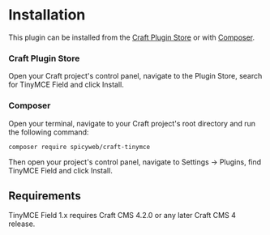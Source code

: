 # Installation

This plugin can be installed from the [Craft Plugin Store](https://plugins.craftcms.com/) or with [Composer](https://packagist.org/).

### Craft Plugin Store

Open your Craft project's control panel, navigate to the Plugin Store, search for TinyMCE Field and click Install.

### Composer

Open your terminal, navigate to your Craft project's root directory and run the following command:

```
composer require spicyweb/craft-tinymce
```

Then open your project's control panel, navigate to Settings &rarr; Plugins, find TinyMCE Field and click Install.

## Requirements

TinyMCE Field 1.x requires Craft CMS 4.2.0 or any later Craft CMS 4 release.
